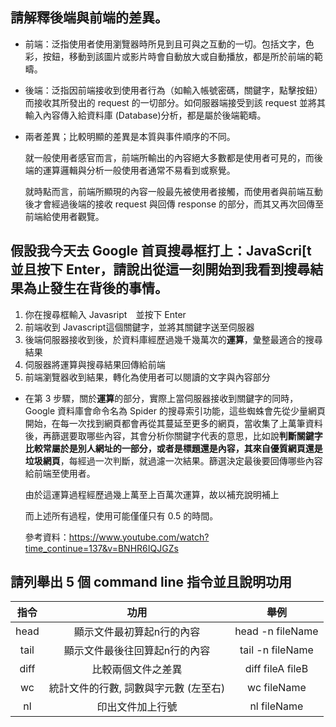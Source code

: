 ## 請解釋後端與前端的差異。

- 前端：泛指使用者使用瀏覽器時所見到且可與之互動的一切。包括文字，色彩，按鈕，移動到該圖片或影片時會自動放大或自動播放，都是所於前端的範疇。

- 後端：泛指因前端接收到使用者行為（如輸入帳號密碼，關鍵字，點擊按鈕）而接收其所發出的 request 的一切部分。如伺服器端接受到該 request 並將其輸入內容傳入給資料庫 (Database)分析，都是屬於後端範疇。

* 兩者差異；比較明顯的差異是本質與事件順序的不同。

    就一般使用者感官而言，前端所輸出的內容絕大多數都是使用者可見的，而後端的運算邏輯與分析一般使用者通常不易看到或察覺。
    
    就時點而言，前端所顯現的內容一般最先被使用者接觸，而使用者與前端互動後才會經過後端的接收 request 與回傳 response 的部分，而其又再次回傳至前端給使用者觀覽。
    

## 假設我今天去 Google 首頁搜尋框打上：JavaScri[t 並且按下 Enter，請說出從這一刻開始到我看到搜尋結果為止發生在背後的事情。



1. 你在搜尋框輸入 Javasript　並按下 Enter
2. 前端收到 Javascript這個關鍵字，並將其關鍵字送至伺服器
3. 後端伺服器接收到後，於資料庫經歷過幾千幾萬次的**運算**，彙整最適合的搜尋結果
4. 伺服器將運算與搜尋結果回傳給前端
5. 前端瀏覽器收到結果，轉化為使用者可以閱讀的文字與內容部分

- 在第 3 步驟，關於**運算**的部分，實際上當伺服器接收到關鍵字的同時，Google 資料庫會命令名為 Spider 的搜尋索引功能，這些蜘蛛會先從少量網頁開始，在每一次找到網頁都會再從其蔓延至更多的網頁，當收集了上萬筆資料後，再篩選要取哪些內容，其會分析你關鍵字代表的意思，比如說**判斷關鍵字比較常屬於是別人網址的一部分，或者是標題還是內容，其來自優質網頁還是垃圾網頁**，每經過一次判斷，就過濾一次結果。篩選決定最後要回傳哪些內容給前端至使用者。

    由於這運算過程經歷過幾上萬至上百萬次運算，故以補充說明補上

    而上述所有過程，使用可能僅僅只有 0.5 的時間。



    參考資料：<https://www.youtube.com/watch?time_continue=137&v=BNHR6IQJGZs>



    


## 請列舉出 5 個 command line 指令並且說明功用

指令|功用|舉例
:-:|:-:|:-:
head|顯示文件最初算起n行的內容|head -n fileName
tail|顯示文件最後往回算起n行的內容|tail -n fileName
diff|比較兩個文件之差異|diff fileA fileB
wc|統計文件的行數, 詞數與字元數 (左至右)|wc fileName
nl|印出文件加上行號|nl fileName
